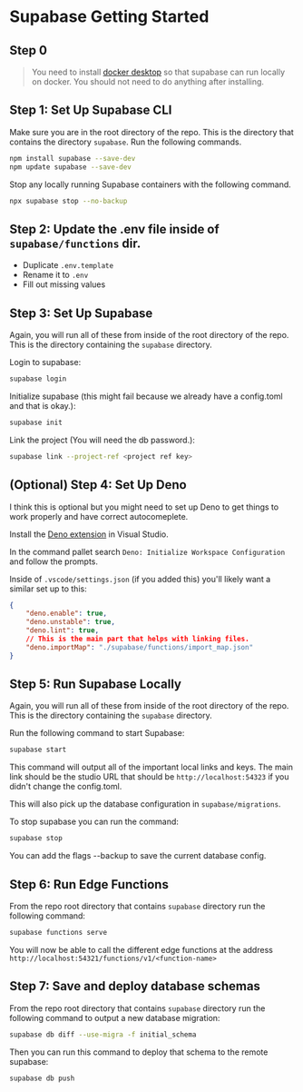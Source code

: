 # Supabase Getting Started

## Step 0

> You need to install [docker desktop](https://www.docker.com/products/docker-desktop/) so that supabase can run locally on docker. You should not need to do anything after installing.

## Step 1: Set Up Supabase CLI

Make sure you are in the root directory of the repo. This is the directory that contains the directory `supabase`. Run the following commands.

```bash
npm install supabase --save-dev
npm update supabase --save-dev
```

Stop any locally running Supabase containers with the following command.

```bash
npx supabase stop --no-backup
```

## Step 2: Update the .env file inside of `supabase/functions` dir.

- Duplicate `.env.template`
- Rename it to `.env`
- Fill out missing values

## Step 3: Set Up Supabase

Again, you will run all of these from inside of the root directory of the repo. This is the directory containing the `supabase` directory.

Login to supabase:
```bash
supabase login
```

Initialize supabase (this might fail because we already have a config.toml and that is okay.):
```bash
supabase init
```

Link the project (You will need the db password.):
```bash
supabase link --project-ref <project ref key>
```

## (Optional) Step 4: Set Up Deno

I think this is optional but you might need to set up Deno to get things to work properly and have correct autocomeplete.

Install the [Deno extension](https://marketplace.visualstudio.com/items?itemName=denoland.vscode-deno) in Visual Studio.

In the command pallet search `Deno: Initialize Workspace Configuration` and follow the prompts.

Inside of `.vscode/settings.json` (if you added this) you'll likely want a similar set up to this:
```json
{
    "deno.enable": true,
    "deno.unstable": true,
    "deno.lint": true,
    // This is the main part that helps with linking files.
    "deno.importMap": "./supabase/functions/import_map.json"
}
```

## Step 5: Run Supabase Locally

Again, you will run all of these from inside of the root directory of the repo. This is the directory containing the `supabase` directory.

Run the following command to start Supabase:
```bash
supabase start
```
This command will output all of the important local links and keys. The main link should be the studio URL that should be `http://localhost:54323` if you didn't change the config.toml.

This will also pick up the database configuration in `supabase/migrations`.

To stop supabase you can run the command:
```bash
supabase stop
```
You can add the flags --backup to save the current database config.

## Step 6: Run Edge Functions

From the repo root directory that contains `supabase` directory run the following command:
```bash
supabase functions serve
```

You will now be able to call the different edge functions at the address `http://localhost:54321/functions/v1/<function-name>`

## Step 7: Save and deploy database schemas

From the repo root directory that contains `supabase` directory run the following command to output a new database migration:
```bash
supabase db diff --use-migra -f initial_schema
```

Then you can run this command to deploy that schema to the remote supabase:
```bash
supabase db push
```
